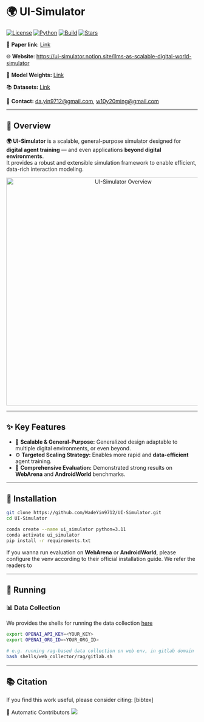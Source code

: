 # 🌍 UI-Simulator

[![License](https://img.shields.io/github/license/WadeYin9712/UI-Simulator)](LICENSE)
[![Python](https://img.shields.io/badge/python-3.8%2B-blue.svg)]()
[![Build](https://img.shields.io/badge/build-passing-brightgreen.svg)]()
[![Stars](https://img.shields.io/github/stars/WadeYin9712/UI-Simulator?style=social)]()

🔗 **Paper link**: [Link]() 

🌐 **Website**: https://ui-simulator.notion.site/llms-as-scalable-digital-world-simulator

🤗 **Model Weights:** [Link]()  

📚 **Datasets:** [Link]()  

📧 **Contact:** [da.yin9712@gmail.com](mailto:da.yin9712@gmail.com), [w10y20ming@gmail.com](mailto:w10y20ming@gmail.com)

---

## 🚀 Overview

**🌍 UI-Simulator** is a scalable, general-purpose simulator designed for **digital agent training** — and even applications **beyond digital environments**.  
It provides a robust and extensible simulation framework to enable efficient, data-rich interaction modeling.

<p align="center">
  <img src="https://github.com/WadeYin9712/UI-Simulator/tree/main/figures/uisimulator_intro.png" alt="UI-Simulator Overview" width="600">
</p>

---

## ✨ Key Features

- 🔧 **Scalable & General-Purpose:** Generalized design adaptable to multiple digital environments, or even beyond.  
- ⚙️ **Targeted Scaling Strategy:** Enables more rapid and **data-efficient** agent training.  
- 🧩 **Comprehensive Evaluation:** Demonstrated strong results on **WebArena** and **AndroidWorld** benchmarks.  

---

## 🧩 Installation

```bash
git clone https://github.com/WadeYin9712/UI-Simulator.git
cd UI-Simulator

conda create --name ui_simulator python=3.11
conda activate ui_simulator
pip install -r requirements.txt
```
If you wanna run evaluation on **WebArena** or **AndroidWorld**, please configure the venv according to their official installation guide. We refer the readers to 

---

## 🧪 Running

### 📊 Data Collection

We provides the shells for running the data collection [here](https://github.com/WadeYin9712/UI-Simulator/shells)

```bash
export OPENAI_API_KEY=<YOUR_KEY>
export OPENAI_ORG_ID=<YOUR_ORG_ID>

# e.g. running rag-based data collection on web env, in gitlab domain
bash shells/web_collector/rag/gitlab.sh
```

---

## 📚 Citation

If you find this work useful, please consider citing:
[bibtex]



🧭 Automatic Contributors
<a href="https://github.com/WadeYin9712/UI-Simulator/graphs/contributors"> <img src="https://contrib.rocks/image?repo=WadeYin9712/UI-Simulator" /> </a>